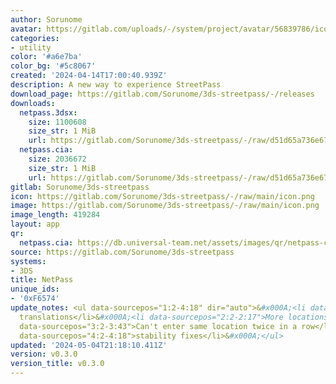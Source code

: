 ```yaml
---
author: Sorunome
avatar: https://gitlab.com/uploads/-/system/project/avatar/56839786/icon.png
categories:
- utility
color: '#a6e7ba'
color_bg: '#5c8067'
created: '2024-04-14T17:00:40.939Z'
description: A new way to experience StreetPass
download_page: https://gitlab.com/Sorunome/3ds-streetpass/-/releases
downloads:
  netpass.3dsx:
    size: 1100608
    size_str: 1 MiB
    url: https://gitlab.com/Sorunome/3ds-streetpass/-/raw/d51d65a736e679c93354b9c8da0d23646fef3acd/netpass.3dsx?inline=false
  netpass.cia:
    size: 2036672
    size_str: 1 MiB
    url: https://gitlab.com/Sorunome/3ds-streetpass/-/raw/d51d65a736e679c93354b9c8da0d23646fef3acd/netpass.cia?inline=false
gitlab: Sorunome/3ds-streetpass
icon: https://gitlab.com/Sorunome/3ds-streetpass/-/raw/main/icon.png
image: https://gitlab.com/Sorunome/3ds-streetpass/-/raw/main/icon.png
image_length: 419284
layout: app
qr:
  netpass.cia: https://db.universal-team.net/assets/images/qr/netpass-cia.png
source: https://gitlab.com/Sorunome/3ds-streetpass
systems:
- 3DS
title: NetPass
unique_ids:
- '0xF6574'
update_notes: <ul data-sourcepos="1:2-4:18" dir="auto">&#x000A;<li data-sourcepos="1:2-1:20">More
  translations</li>&#x000A;<li data-sourcepos="2:2-2:17">More locations</li>&#x000A;<li
  data-sourcepos="3:2-3:43">Can't enter same location twice in a row</li>&#x000A;<li
  data-sourcepos="4:2-4:18">stability fixes</li>&#x000A;</ul>
updated: '2024-05-04T21:18:10.411Z'
version: v0.3.0
version_title: v0.3.0
---
```

